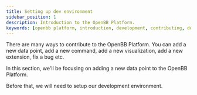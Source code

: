 ```yaml
---
title: Setting up dev environment
sidebar_position: 1
description: Introduction to the OpenBB Platform.
keywords: [openbb platform, introduction, development, contributing, documentation]
---
```


There are many ways to contribute to the OpenBB Platform. You can add a new data point, add a new command, add a new visualization, add a new extension, fix a bug etc.

In this section, we'll be focusing on adding a new data point to the OpenBB Platform.

Before that, we will need to setup our development environment.
